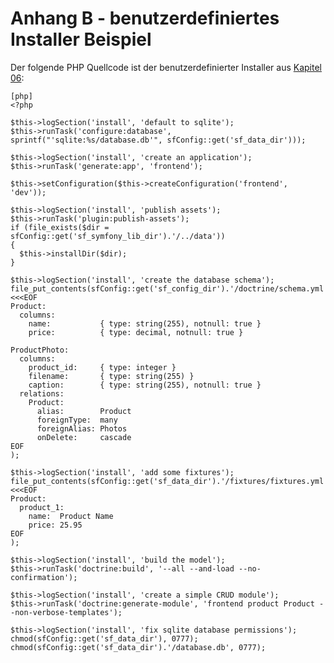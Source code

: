 Anhang B - benutzerdefiniertes Installer Beispiel
=====================================

Der folgende PHP Quellcode ist der benutzerdefinierter Installer aus [Kapitel 06](#chapter_06):

    [php]
    <?php

    $this->logSection('install', 'default to sqlite');
    $this->runTask('configure:database', sprintf("'sqlite:%s/database.db'", sfConfig::get('sf_data_dir')));

    $this->logSection('install', 'create an application');
    $this->runTask('generate:app', 'frontend');

    $this->setConfiguration($this->createConfiguration('frontend', 'dev'));

    $this->logSection('install', 'publish assets');
    $this->runTask('plugin:publish-assets');
    if (file_exists($dir = sfConfig::get('sf_symfony_lib_dir').'/../data'))
    {
      $this->installDir($dir);
    }

    $this->logSection('install', 'create the database schema');
    file_put_contents(sfConfig::get('sf_config_dir').'/doctrine/schema.yml', <<<EOF
    Product:
      columns:
        name:           { type: string(255), notnull: true }
        price:          { type: decimal, notnull: true }

    ProductPhoto:
      columns:
        product_id:     { type: integer }
        filename:       { type: string(255) }
        caption:        { type: string(255), notnull: true }
      relations:
        Product:
          alias:        Product
          foreignType:  many
          foreignAlias: Photos
          onDelete:     cascade
    EOF
    );

    $this->logSection('install', 'add some fixtures');
    file_put_contents(sfConfig::get('sf_data_dir').'/fixtures/fixtures.yml', <<<EOF
    Product:
      product_1:
        name:  Product Name
        price: 25.95
    EOF
    );

    $this->logSection('install', 'build the model');
    $this->runTask('doctrine:build', '--all --and-load --no-confirmation');

    $this->logSection('install', 'create a simple CRUD module');
    $this->runTask('doctrine:generate-module', 'frontend product Product --non-verbose-templates');

    $this->logSection('install', 'fix sqlite database permissions');
    chmod(sfConfig::get('sf_data_dir'), 0777);
    chmod(sfConfig::get('sf_data_dir').'/database.db', 0777);

